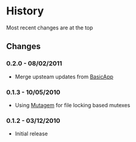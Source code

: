 History
=======
Most recent changes are at the top


Changes
-------

### 0.2.0 - 08/02/2011 ###

* Merge upsteam updates from [BasicApp](http://github.com/robertwahler/basic_app)

### 0.1.3 - 10/05/2010 ###

* Using [Mutagem](http://github.com/robertwahler/mutagem) for file locking based mutexes


### 0.1.2 - 03/12/2010 ###

* Initial release

